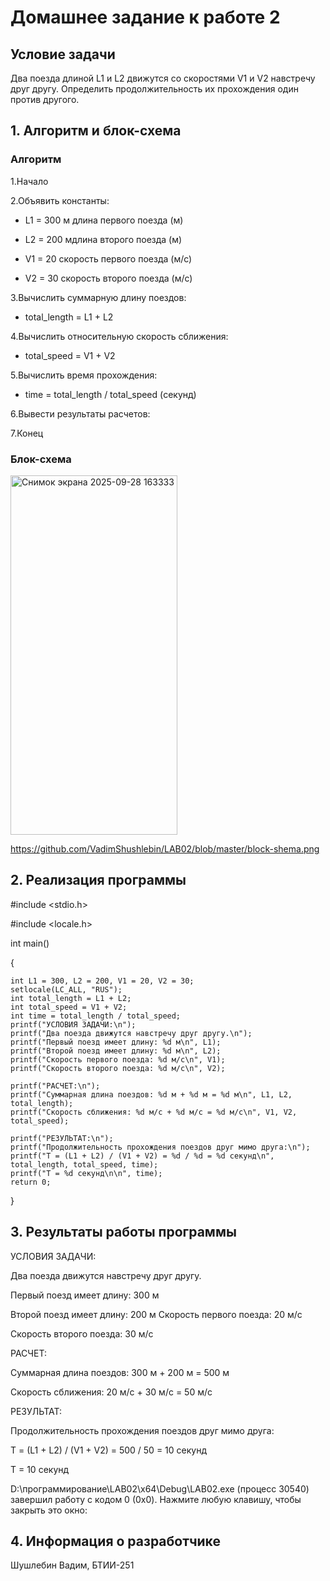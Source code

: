# Домашнее задание к работе 2

## Условие задачи

Два поезда длиной L1 и L2 движутся со скоростями V1 и V2 навстречу друг другу.
Определить продолжительность их прохождения один против другого.

## 1. Алгоритм и блок-схема
### Алгоритм
1.Начало

2.Объявить константы:

- L1 = 300 м длина первого поезда (м)

- L2 = 200 мдлина второго поезда (м)

- V1 = 20 скорость первого поезда (м/с)

- V2 = 30 скорость второго поезда (м/с)

3.Вычислить суммарную длину поездов:

- total_length = L1 + L2

4.Вычислить относительную скорость сближения:

- total_speed = V1 + V2

5.Вычислить время прохождения:

- time = total_length / total_speed (секунд)

6.Вывести результаты расчетов:

7.Конец

### Блок-схема
<img width="267" height="575" alt="Снимок экрана 2025-09-28 163333" src="https://github.com/user-attachments/assets/eae2240b-f461-4dc5-8a40-4abd338dbc00" />

https://github.com/VadimShushlebin/LAB02/blob/master/block-shema.png



## 2. Реализация программы

#include <stdio.h>

#include <locale.h>

int main()

{

    int L1 = 300, L2 = 200, V1 = 20, V2 = 30;
    setlocale(LC_ALL, "RUS");
    int total_length = L1 + L2;
    int total_speed = V1 + V2;
    int time = total_length / total_speed;
    printf("УСЛОВИЯ ЗАДАЧИ:\n");
    printf("Два поезда движутся навстречу друг другу.\n");
    printf("Первый поезд имеет длину: %d м\n", L1);
    printf("Второй поезд имеет длину: %d м\n", L2);
    printf("Скорость первого поезда: %d м/с\n", V1);
    printf("Скорость второго поезда: %d м/с\n", V2);

    printf("РАСЧЕТ:\n");
    printf("Суммарная длина поездов: %d м + %d м = %d м\n", L1, L2, total_length);
    printf("Cкорость сближения: %d м/с + %d м/с = %d м/с\n", V1, V2, total_speed);

    printf("РЕЗУЛЬТАТ:\n");
    printf("Продолжительность прохождения поездов друг мимо друга:\n");
    printf("T = (L1 + L2) / (V1 + V2) = %d / %d = %d секунд\n", total_length, total_speed, time);
    printf("T = %d секунд\n\n", time);
    return 0;

}
## 3. Результаты работы программы

УСЛОВИЯ ЗАДАЧИ:

Два поезда движутся навстречу друг другу.

Первый поезд имеет длину: 300 м

Второй поезд имеет длину: 200 м
Скорость первого поезда: 20 м/с

Скорость второго поезда: 30 м/с

РАСЧЕТ:

Суммарная длина поездов: 300 м + 200 м = 500 м

Cкорость сближения: 20 м/с + 30 м/с = 50 м/с

РЕЗУЛЬТАТ:

Продолжительность прохождения поездов друг мимо друга:

T = (L1 + L2) / (V1 + V2) = 500 / 50 = 10 секунд

T = 10 секунд

D:\программирование\LAB02\x64\Debug\LAB02.exe (процесс 30540) завершил работу с кодом 0 (0x0).
Нажмите любую клавишу, чтобы закрыть это окно:

## 4. Информация о разработчике

Шушлебин Вадим, БТИИ-251


